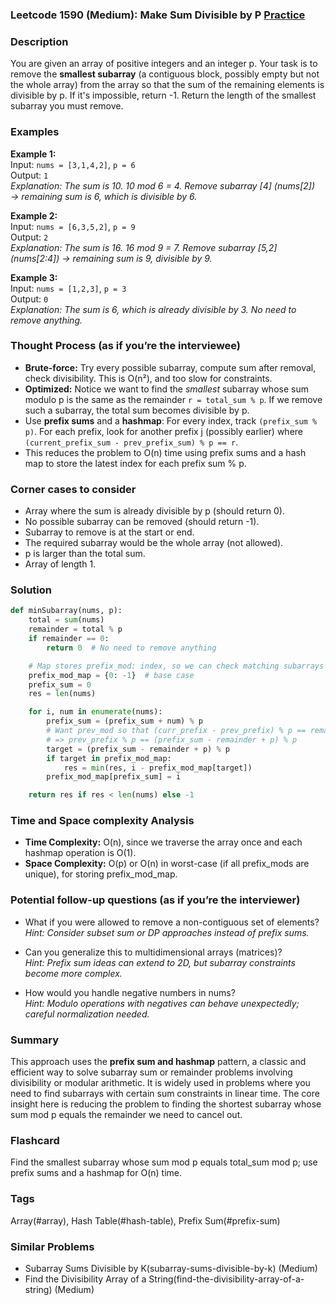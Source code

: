 ### Leetcode 1590 (Medium): Make Sum Divisible by P [Practice](https://leetcode.com/problems/make-sum-divisible-by-p)

### Description  
You are given an array of positive integers and an integer p. Your task is to remove the **smallest subarray** (a contiguous block, possibly empty but not the whole array) from the array so that the sum of the remaining elements is divisible by p. If it's impossible, return -1. Return the length of the smallest subarray you must remove.

### Examples  

**Example 1:**  
Input: `nums = [3,1,4,2]`, `p = 6`  
Output: `1`  
*Explanation: The sum is 10. 10 mod 6 = 4. Remove subarray [4] (nums[2]) → remaining sum is 6, which is divisible by 6.*

**Example 2:**  
Input: `nums = [6,3,5,2]`, `p = 9`  
Output: `2`  
*Explanation: The sum is 16. 16 mod 9 = 7. Remove subarray [5,2] (nums[2:4]) → remaining sum is 9, divisible by 9.*

**Example 3:**  
Input: `nums = [1,2,3]`, `p = 3`  
Output: `0`  
*Explanation: The sum is 6, which is already divisible by 3. No need to remove anything.*

### Thought Process (as if you’re the interviewee)  
- **Brute-force:** Try every possible subarray, compute sum after removal, check divisibility. This is O(n²), and too slow for constraints.
- **Optimized:** Notice we want to find the _smallest_ subarray whose sum modulo p is the same as the remainder `r = total_sum % p`. If we remove such a subarray, the total sum becomes divisible by p.
- Use **prefix sums** and a **hashmap**: For every index, track `(prefix_sum % p)`. For each prefix, look for another prefix j (possibly earlier) where `(current_prefix_sum - prev_prefix_sum) % p == r`.
- This reduces the problem to O(n) time using prefix sums and a hash map to store the latest index for each prefix sum % p.

### Corner cases to consider  
- Array where the sum is already divisible by p (should return 0).
- No possible subarray can be removed (should return -1).
- Subarray to remove is at the start or end.
- The required subarray would be the whole array (not allowed).
- p is larger than the total sum.
- Array of length 1.

### Solution

```python
def minSubarray(nums, p):
    total = sum(nums)
    remainder = total % p
    if remainder == 0:
        return 0  # No need to remove anything

    # Map stores prefix_mod: index, so we can check matching subarrays quickly
    prefix_mod_map = {0: -1}  # base case
    prefix_sum = 0
    res = len(nums)

    for i, num in enumerate(nums):
        prefix_sum = (prefix_sum + num) % p
        # Want prev_mod so that (curr_prefix - prev_prefix) % p == remainder
        # => prev_prefix % p == (prefix_sum - remainder + p) % p
        target = (prefix_sum - remainder + p) % p
        if target in prefix_mod_map:
            res = min(res, i - prefix_mod_map[target])
        prefix_mod_map[prefix_sum] = i

    return res if res < len(nums) else -1
```

### Time and Space complexity Analysis  

- **Time Complexity:** O(n), since we traverse the array once and each hashmap operation is O(1).
- **Space Complexity:** O(p) or O(n) in worst-case (if all prefix_mods are unique), for storing prefix_mod_map.

### Potential follow-up questions (as if you’re the interviewer)  

- What if you were allowed to remove a non-contiguous set of elements?  
  *Hint: Consider subset sum or DP approaches instead of prefix sums.*

- Can you generalize this to multidimensional arrays (matrices)?  
  *Hint: Prefix sum ideas can extend to 2D, but subarray constraints become more complex.*

- How would you handle negative numbers in nums?  
  *Hint: Modulo operations with negatives can behave unexpectedly; careful normalization needed.*

### Summary
This approach uses the **prefix sum and hashmap** pattern, a classic and efficient way to solve subarray sum or remainder problems involving divisibility or modular arithmetic. It is widely used in problems where you need to find subarrays with certain sum constraints in linear time. The core insight here is reducing the problem to finding the shortest subarray whose sum mod p equals the remainder we need to cancel out.


### Flashcard
Find the smallest subarray whose sum mod p equals total_sum mod p; use prefix sums and a hashmap for O(n) time.

### Tags
Array(#array), Hash Table(#hash-table), Prefix Sum(#prefix-sum)

### Similar Problems
- Subarray Sums Divisible by K(subarray-sums-divisible-by-k) (Medium)
- Find the Divisibility Array of a String(find-the-divisibility-array-of-a-string) (Medium)